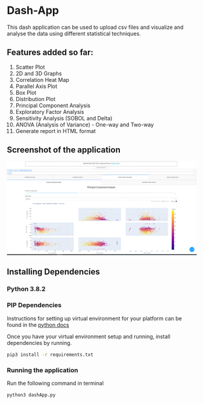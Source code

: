 # Dash-App
This dash application can be used to upload csv files and visualize and analyse the data using different statistical techniques.  

## Features added so far:

1. Scatter Plot
2. 2D and 3D Graphs
3. Correlation Heat Map
4. Parallel Axis Plot
5. Box Plot
6. Distribution Plot
7. Principal Component Analysis
8. Exploratory Factor Analysis
9. Sensitivity Analysis (SOBOL and Delta)
10. ANOVA (Analysis of Variance) - One-way and Two-way
11. Generate report in HTML format

## Screenshot of the application 
![alt text](https://github.com/Suriya-Arulselvan/Dash-App/blob/64ef5d889e02048093f9e5400feaa78839395cda/ReadmeBlob/DashApp%20Screenshot.png)

## Installing Dependencies
### Python 3.8.2
### PIP Dependencies
Instructions for setting up virtual environment for your platform can be found in the [python docs](https://packaging.python.org/guides/installing-using-pip-and-virtual-environments/)

Once you have your virtual environment setup and running, install dependencies by running.  
```bash
pip3 install -r requirements.txt
```
### Running the application
Run the following command in terminal
```bash
python3 dashApp.py
```
